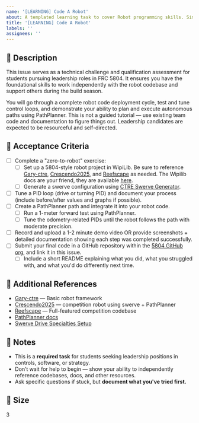 ```yaml
---
name: '[LEARNING] Code A Robot'
about: A templated learning task to cover Robot programming skills. Simply assign yourself to the task and complete it by following the instructions.
title: '[LEARNING] Code A Robot'
labels: ''
assignees: ''
---
```


## 🎯 Description

This issue serves as a technical challenge and qualification assessment for students pursuing leadership roles in FRC 5804. It ensures you have the foundational skills to work independently with the robot codebase and support others during the build season.

You will go through a complete robot code deployment cycle, test and tune control loops, and demonstrate your ability to plan and execute autonomous paths using PathPlanner. This is not a guided tutorial — use existing team code and documentation to figure things out. Leadership candidates are expected to be resourceful and self-directed.

## 📂 Acceptance Criteria
- [ ] Complete a "zero-to-robot" exercise:
  - [ ] Set up a 5804-style robot project in WipiLib. Be sure to reference [Gary-ctre](https://github.com/5804/Gary-ctre), [Crescendo2025](https://github.com/5804/Crescendo2025), and [Reefscape](https://github.com/5804/Reefscape) as needed. The Wipilib docs are your friend, they are available [here](https://docs.wpilib.org/en/2021/docs/software/vscode-overview/creating-robot-program.html#creating-a-robot-program).
  - [ ] Generate a swerve configuration using [CTRE Swerve Generator](https://v6.docs.ctr-electronics.com/en/latest/docs/tuner/tuner-swerve/index.html).
- [ ] Tune a PID loop (drive or turning PID) and document your process (include before/after values and graphs if possible).
- [ ] Create a PathPlanner path and integrate it into your robot code.
  - [ ] Run a 1-meter forward test using PathPlanner.
  - [ ] Tune the odometry-related PIDs until the robot follows the path with moderate precision.
- [ ] Record and upload a 1-2 minute demo video OR provide screenshots + detailed documentation showing each step was completed successfully.
- [ ] Submit your final code in a GitHub repository within the [5804 GitHub org](https://github.com/5804), and link it in this issue.
  - [ ] Include a short README explaining what you did, what you struggled with, and what you'd do differently next time.

## 🔗 Additional References
- [Gary-ctre](https://github.com/5804/Gary-ctre) — Basic robot framework
- [Crescendo2025](https://github.com/5804/Crescendo2025) — competition robot using swerve + PathPlanner
- [Reefscape](https://github.com/5804/Reefscape) — Full-featured competition codebase
- [PathPlanner docs](https://github.com/mjansen4857/pathplanner/wiki)
- [Swerve Drive Specialties Setup](https://github.com/Swerve-Drive-Specialties/swerve-lib)

## 📓 Notes
- This is a **required task** for students seeking leadership positions in controls, software, or strategy.
- Don’t wait for help to begin — show your ability to independently reference codebases, docs, and other resources.
- Ask specific questions if stuck, but **document what you've tried first.**

## 🎈 Size
3
